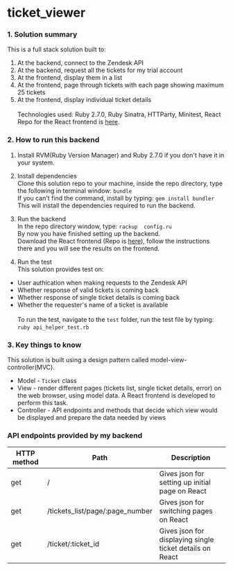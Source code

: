 # ticket_viewer

### 1. Solution summary
This is a full stack solution built to: 
1. At the backend, connect to the Zendesk API
2. At the backend, request all the tickets for my trial account
3. At the frontend, display them in a list
4. At the frontend, page through tickets with each page showing maximum 25 tickets
5. At the frontend, display individual ticket details
<br /><br />
Technologies used: Ruby 2.7.0, Ruby Sinatra, HTTParty, Minitest, React <br />
Repo for the React frontend is [here](https://github.com/allen0lee/ticket-viewer-react).

### 2. How to run this backend
1. Install RVM(Ruby Version Manager) and Ruby 2.7.0 if you don't have it in your system. 

2. Install dependencies<br />
Clone this solution repo to your machine, inside the repo directory, type the following in terminal window: `bundle`<br /> 
If you can't find the command, install by typing: `gem install bundler`<br />
This will install the dependencies required to run the backend.

3. Run the backend<br />
In the repo directory window, type: `rackup  config.ru`<br />
By now you have finished setting up the backend.<br />
Download the React frontend (Repo is [here](https://github.com/allen0lee/ticket-viewer-react)), follow the instructions there and you will see the results on the frontend.

4. Run the test<br />
This solution provides test on:
* User authication when making requests to the Zendesk API
* Whether response of valid tickets is coming back
* Whether response of single ticket details is coming back
* Whether the requester's name of a ticket is available
<br /><br />
To run the test, navigate to the `test` folder, run the test file by typing: `ruby api_helper_test.rb`

### 3. Key things to know
This solution is built using a design pattern called model-view-controller(MVC).<br />
* Model - `Ticket` class
* View - render different pages (tickets list, single ticket details, error) on the web browser, using model data. A React frontend is developed to perform this task.  
* Controller - API endpoints and methods that decide which view would be displayed and prepare the data needed by views 

### API endpoints provided by my backend
HTTP method | Path | Description
------------ | ------------- | ------
get | / | Gives json for setting up initial page on React 
get | /tickets_list/page/:page_number | Gives json for switching pages on React
get | /ticket/:ticket_id | Gives json for displaying single ticket details on React

       
